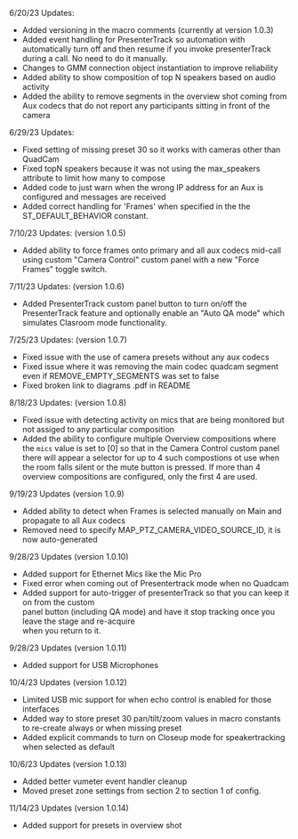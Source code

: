 6/20/23 Updates:

- Added versioning in the macro comments (currently at version 1.0.3)
- Added event handling for PresenterTrack so automation with automatically turn off and then resume if you invoke presenterTrack during a call. No need to do it manually.
- Changes to GMM connection object instantiation to improve reliability
- Added ability to show composition of top N speakers based on audio activity
- Added the ability to remove segments in the overview shot coming from Aux codecs that do not report any participants sitting in front of the camera

6/29/23 Updates:

- Fixed setting of missing preset 30 so it works with cameras other than QuadCam
- Fixed topN speakers because it was not using the max_speakers attribute to limit how many to compose
- Added code to just warn when the wrong IP address for an Aux is configured and messages are received
- Added correct handling for 'Frames' when specified in the the ST_DEFAULT_BEHAVIOR constant.

7/10/23 Updates: (version 1.0.5)

- Added ability to force frames onto primary and all aux codecs mid-call using custom "Camera Control" custom panel with a new "Force Frames" toggle switch.

7/11/23 Updates: (version 1.0.6)

- Added PresenterTrack custom panel button to turn on/off the PresenterTrack feature and optionally enable an "Auto QA mode" which simulates Clasroom mode functionality.

7/25/23 Updates: (version 1.0.7)

- Fixed issue with the use of camera presets without any aux codecs
- Fixed issue where it was removing the main codec quadcam segment even if REMOVE_EMPTY_SEGMENTS was set to false
- Fixed broken link to diagrams .pdf in README

8/18/23 Updates: (version 1.0.8)

- Fixed issue with detecting activity on mics that are being monitored but not assiged to any particular composition
- Added the ability to configure multiple Overview compositions where the `mics` value is set to [0] so that in the Camera Control custom panel there will appear a selector for up to 4 such compostions ot use when the room falls silent or the mute button is pressed. If more than 4 overview compositions are configured, only the first 4 are used.

9/19/23 Updates (version 1.0.9)

- Added ability to detect when Frames is selected manually on Main and propagate to all Aux codecs
- Removed need to specify MAP_PTZ_CAMERA_VIDEO_SOURCE_ID, it is now auto-generated

9/28/23 Updates (version 1.0.10)

- Added support for Ethernet Mics like the Mic Pro
- Fixed error when coming out of Presentertrack mode when no Quadcam
- Added support for auto-trigger of presenterTrack so that you can keep it on from the custom  
  panel button (including QA mode) and have it stop tracking once you leave the stage and re-acquire  
  when you return to it.

9/28/23 Updates (version 1.0.11)

- Added support for USB Microphones

10/4/23 Updates (version 1.0.12)

- Limited USB mic support for when echo control is enabled for those interfaces
- Added way to store preset 30 pan/tilt/zoom values in macro constants to re-create always or when missing preset
- Added explicit commands to turn on Closeup mode for speakertracking when selected as default

10/6/23 Updates (version 1.0.13)

- Added better vumeter event handler cleanup
- Moved preset zone settings from section 2 to section 1 of config.

11/14/23 Updates (version 1.0.14)

- Added support for presets in overview shot
